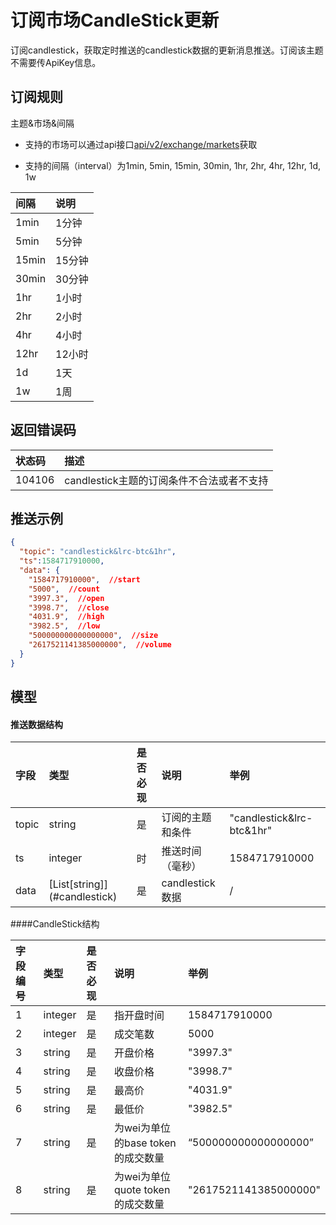 # 订阅市场CandleStick更新

订阅candlestick，获取定时推送的candlestick数据的更新消息推送。订阅该主题不需要传ApiKey信息。

## 订阅规则

主题&市场&间隔

- 支持的市场可以通过api接口[api/v2/exchange/markets](../dex_apis/getMarkets.md)获取

- 支持的间隔（interval）为1min, 5min, 15min, 30min, 1hr, 2hr, 4hr, 12hr, 1d, 1w

| 间隔  |  说明  |
| :--- | :---- |
| 1min  | 1分钟  |
| 5min  | 5分钟  |
| 15min | 15分钟 |
| 30min | 30分钟 |
|  1hr  | 1小时  |
|  2hr  | 2小时  |
|  4hr  | 4小时  |
| 12hr  | 12小时 |
|  1d   |  1天   |
|  1w   |  1周   |

## 返回错误码

| 状态码 |                   描述                    |
| :---- | :--------------------------------------- |
| 104106 | candlestick主题的订阅条件不合法或者不支持 |

## 推送示例

```json
{
  "topic": "candlestick&lrc-btc&1hr",
  "ts":1584717910000,
  "data": {
    "1584717910000",  //start
    "5000",  //count
    "3997.3",  //open
    "3998.7",  //close
    "4031.9",  //high
    "3982.5",  //low
    "500000000000000000",  //size
    "2617521141385000000",  //volume
  }
}
```

## 模型

#### 推送数据结构

| 字段  |             类型              | 是否必现 |       说明       |           举例            |
| :--- | :--------------------------- | :------ | :-------------- | :----------------------- |
| topic |            string             |    是    | 订阅的主题和条件 | "candlestick&lrc-btc&1hr" |
|  ts   |            integer            |    时    | 推送时间（毫秒） |       1584717910000       |
| data  | [List\[string]](#candlestick) |    是    | candlestick数据  |             /             |

####<span id= "candlestick">CandleStick结构</span>

| 字段编号 |  类型   | 是否必现 |               说明                |         举例          |
| :------ | :----- | :------ | :------------------------------- | :------------------- |
|    1     | integer |    是    |            指开盘时间             |     1584717910000     |
|    2     | integer |    是    |             成交笔数              |         5000          |
|    3     | string  |    是    |             开盘价格              |       "3997.3"        |
|    4     | string  |    是    |             收盘价格              |       "3998.7"        |
|    5     | string  |    是    |              最高价               |       "4031.9"        |
|    6     | string  |    是    |              最低价               |       "3982.5"        |
|    7     | string  |    是    | 为wei为单位的base token的成交数量 | “500000000000000000”  |
|    8     | string  |    是    | 为wei为单位 quote token的成交数量 | "2617521141385000000" |

### 